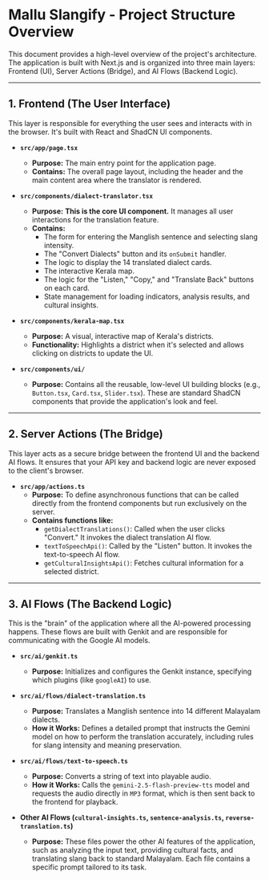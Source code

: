 # Mallu Slangify - Project Structure Overview

This document provides a high-level overview of the project's architecture. The application is built with Next.js and is organized into three main layers: Frontend (UI), Server Actions (Bridge), and AI Flows (Backend Logic).

---

## 1. Frontend (The User Interface)

This layer is responsible for everything the user sees and interacts with in the browser. It's built with React and ShadCN UI components.

-   **`src/app/page.tsx`**
    -   **Purpose:** The main entry point for the application page.
    -   **Contains:** The overall page layout, including the header and the main content area where the translator is rendered.

-   **`src/components/dialect-translator.tsx`**
    -   **Purpose:** **This is the core UI component.** It manages all user interactions for the translation feature.
    -   **Contains:**
        -   The form for entering the Manglish sentence and selecting slang intensity.
        -   The "Convert Dialects" button and its `onSubmit` handler.
        -   The logic to display the 14 translated dialect cards.
        -   The interactive Kerala map.
        -   The logic for the "Listen," "Copy," and "Translate Back" buttons on each card.
        -   State management for loading indicators, analysis results, and cultural insights.

-   **`src/components/kerala-map.tsx`**
    -   **Purpose:** A visual, interactive map of Kerala's districts.
    -   **Functionality:** Highlights a district when it's selected and allows clicking on districts to update the UI.

-   **`src/components/ui/`**
    -   **Purpose:** Contains all the reusable, low-level UI building blocks (e.g., `Button.tsx`, `Card.tsx`, `Slider.tsx`). These are standard ShadCN components that provide the application's look and feel.

---

## 2. Server Actions (The Bridge)

This layer acts as a secure bridge between the frontend UI and the backend AI flows. It ensures that your API key and backend logic are never exposed to the client's browser.

-   **`src/app/actions.ts`**
    -   **Purpose:** To define asynchronous functions that can be called directly from the frontend components but run exclusively on the server.
    -   **Contains functions like:**
        -   `getDialectTranslations()`: Called when the user clicks "Convert." It invokes the dialect translation AI flow.
        -   `textToSpeechApi()`: Called by the "Listen" button. It invokes the text-to-speech AI flow.
        -   `getCulturalInsightsApi()`: Fetches cultural information for a selected district.

---

## 3. AI Flows (The Backend Logic)

This is the "brain" of the application where all the AI-powered processing happens. These flows are built with Genkit and are responsible for communicating with the Google AI models.

-   **`src/ai/genkit.ts`**
    -   **Purpose:** Initializes and configures the Genkit instance, specifying which plugins (like `googleAI`) to use.

-   **`src/ai/flows/dialect-translation.ts`**
    -   **Purpose:** Translates a Manglish sentence into 14 different Malayalam dialects.
    -   **How it Works:** Defines a detailed prompt that instructs the Gemini model on how to perform the translation accurately, including rules for slang intensity and meaning preservation.

-   **`src/ai/flows/text-to-speech.ts`**
    -   **Purpose:** Converts a string of text into playable audio.
    -   **How it Works:** Calls the `gemini-2.5-flash-preview-tts` model and requests the audio directly in `MP3` format, which is then sent back to the frontend for playback.

-   **Other AI Flows (`cultural-insights.ts`, `sentence-analysis.ts`, `reverse-translation.ts`)**
    -   **Purpose:** These files power the other AI features of the application, such as analyzing the input text, providing cultural facts, and translating slang back to standard Malayalam. Each file contains a specific prompt tailored to its task.
